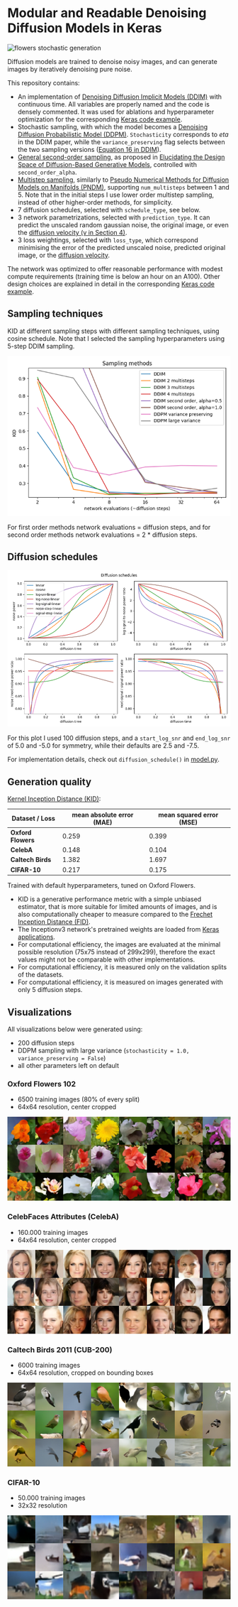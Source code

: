 # Modular and Readable Denoising Diffusion Models in Keras

![flowers stochastic generation](./assets/generation.webp)

Diffusion models are trained to denoise noisy images, and can generate images by iteratively denoising pure noise.

This repository contains:
* An implementation of [Denoising Diffusion Implicit Models (DDIM)](https://arxiv.org/abs/2010.02502) with continuous time. All variables are properly named and the code is densely commented. It was used for ablations and hyperparameter optimization for the corresponding [Keras code example](https://keras.io/examples/generative/).
* Stochastic sampling, with which the model becomes a [Denoising Diffusion Probabilistic Model (DDPM)](https://arxiv.org/abs/2006.11239). `Stochasticity` corresponds to *eta* in the DDIM paper, while the `variance_preserving` flag selects between the two sampling versions ([Equation 16 in DDIM](https://arxiv.org/abs/2010.02502)).
* [General second-order sampling](https://en.wikipedia.org/wiki/List_of_Runge%E2%80%93Kutta_methods#Generic_second-order_method), as proposed in [Elucidating the Design Space of Diffusion-Based Generative Models](https://arxiv.org/abs/2206.00364), controlled with `second_order_alpha`.
* [Multistep sampling](https://en.wikipedia.org/wiki/Linear_multistep_method#Adams%E2%80%93Bashforth_methods), similarly to [Pseudo Numerical Methods for Diffusion Models on Manifolds (PNDM)](https://arxiv.org/abs/2202.09778), supporting `num_multisteps` between 1 and 5. Note that in the initial steps I use lower order multistep sampling, instead of other higher-order methods, for simplicity.
* 7 diffusion schedules, selected with `schedule_type`, see below.
* 3 network parametrizations, selected with `prediction_type`. It can predict the unscaled random gaussian noise, the original image, or even the [diffusion velocity (v in Section 4)](https://arxiv.org/abs/2202.00512).
* 3 loss weightings, selected with `loss_type`, which correspond minimising the error of the predicted unscaled noise, predicted original image, or the [diffusion velocity](https://arxiv.org/abs/2202.00512).

The network was optimized to offer reasonable performance with modest compute requirements (training time is below an hour on an A100). Other design choices are explained in detail in the corresponding [Keras code example](https://keras.io/examples/generative/).

## Sampling techniques

KID at different sampling steps with different sampling techniques, using cosine schedule. Note that I selected the sampling hyperparameters using 5-step DDIM sampling.

![sampling techniques](./assets/sampling.png)

For first order methods network evaluations = diffusion steps, and for second order methods network evaluations = 2 * diffusion steps.

## Diffusion schedules

![diffusion schedules](./assets/schedules.png)

For this plot I used 100 diffusion steps, and a `start_log_snr` and `end_log_snr` of 5.0 and -5.0 for symmetry, while their defaults are 2.5 and -7.5.

For implementation details, check out `diffusion_schedule()` in [model.py](model.py).

## Generation quality

[Kernel Inception Distance (KID)](https://arxiv.org/abs/1801.01401):

Dataset / Loss | mean absolute error (MAE) | mean squared error (MSE)
--- | --- | ---
**Oxford Flowers** | 0.259 | 0.399
**CelebA** | 0.148 | 0.104
**Caltech Birds** | 1.382 | 1.697
**CIFAR-10** | 0.217 | 0.175

Trained with default hyperparameters, tuned on Oxford Flowers.

* KID is a generative performance metric with a simple unbiased estimator, that is more suitable for limited amounts of images, and is also computationally cheaper to measure compared to the [Frechet Inception Distance (FID)](https://arxiv.org/abs/1706.08500).
* The Inceptionv3 network's pretrained weights are loaded from [Keras applications](https://keras.io/api/applications/inceptionv3/).
* For computational efficiency, the images are evaluated at the minimal possible resolution (75x75 instead of 299x299), therefore the exact values might not be comparable with other implementations.
* For computational efficiency, it is measured only on the validation splits of the datasets.
* For computational efficiency, it is measured on images generated with only 5 diffusion steps.

## Visualizations

All visualizations below were generated using:
* 200 diffusion steps
* DDPM sampling with large variance (`stochasticity = 1.0, variance_preserving = False`)
* all other parameters left on default

### Oxford Flowers 102

* 6500 training images (80% of every split)
* 64x64 resolution, center cropped

![flowers generated images](./assets/flowers.png)

### CelebFaces Attributes (CelebA)

* 160.000 training images
* 64x64 resolution, center cropped

![celeba generated images](./assets/celeba.png)

### Caltech Birds 2011 (CUB-200)

* 6000 training images
* 64x64 resolution, cropped on bounding boxes

![birds generated images](./assets/birds.png)

### CIFAR-10

* 50.000 training images
* 32x32 resolution

![cifar10 generated images](./assets/cifar10.png)